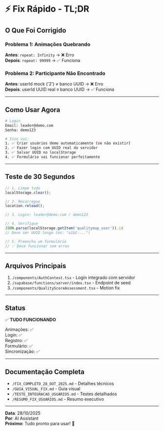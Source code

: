 # ⚡ Fix Rápido - TL;DR

## O Que Foi Corrigido

### Problema 1: Animações Quebrando
**Antes**: `repeat: Infinity` → ❌ Erro  
**Depois**: `repeat: 99999` → ✅ Funciona

### Problema 2: Participante Não Encontrado
**Antes**: userId mock ('2') ≠ banco UUID → ❌ Erro  
**Depois**: userId UUID real ≡ banco UUID → ✅ Funciona

---

## Como Usar Agora

```bash
# Login
Email: leader@demo.com
Senha: demo123

# Isso vai:
1. ✅ Criar usuários demo automaticamente (se não existir)
2. ✅ Fazer login com UUID real do servidor
3. ✅ Salvar UUID no localStorage
4. ✅ Formulário vai funcionar perfeitamente
```

---

## Teste de 30 Segundos

```javascript
// 1. Limpe tudo
localStorage.clear();

// 2. Recarregue
location.reload();

// 3. Login: leader@demo.com / demo123

// 4. Verifique
JSON.parse(localStorage.getItem('qualitymap_user')).id
// Deve ser UUID longo (ex: "a1b2-...")

// 5. Preencha um formulário
// ✅ Deve funcionar sem erros
```

---

## Arquivos Principais

1. `/components/AuthContext.tsx` - Login integrado com servidor
2. `/supabase/functions/server/index.tsx` - Endpoint de seed
3. `/components/QualityScoreAssessment.tsx` - Motion fix

---

## Status

✅ **TUDO FUNCIONANDO**

Animações: ✅  
Login: ✅  
Registro: ✅  
Formulário: ✅  
Sincronização: ✅

---

## Documentação Completa

- `/FIX_COMPLETO_28_OUT_2025.md` - Detalhes técnicos
- `/GUIA_VISUAL_FIX.md` - Guia visual
- `/TESTE_INTEGRACAO_USUARIOS.md` - Testes detalhados
- `/RESUMO_FIX_USUARIOS.md` - Resumo executivo

---

**Data**: 28/10/2025  
**Por**: AI Assistant  
**Próximo**: Tudo pronto para usar! 🎉
